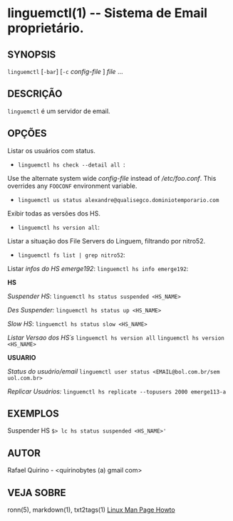linguemctl(1) -- Sistema de Email proprietário.
===============================================


SYNOPSIS
--------

`linguemctl` [`-bar`] [`-c` *config-file* ] *file* ...

DESCRIÇÃO
---------

`linguemctl` é um servidor de email.

OPÇÕES
------

Listar os usuários com status.
* `linguemctl hs check --detail all `:

Use the alternate system wide *config-file* instead of */etc/foo.conf*. This
  overrides any `FOOCONF` environment variable.
* `linguemctl us status alexandre@qualisegco.dominiotemporario.com`

Exibir todas as versões dos HS.
* `linguemctl hs version all`:

Listar a situação dos File Servers do Linguem, filtrando por nitro52.
* `linguemctl fs list | grep nitro52`:

Listar *infos do HS emerge192*:
`linguemctl hs info emerge192`:


**HS** 

*Suspender HS*:
`linguemctl hs status suspended <HS_NAME>`

*Des Suspender:* 
`linguemctl hs status up <HS_NAME>`

*Slow HS*:
`linguemctl hs status slow <HS_NAME>`

*Listar Versao dos HS´s*
`linguemctl hs version all`
`linguemctl hs version <HS_NAME>`



**USUARIO**

*Status do usuário/email* 
`linguemctl user status <EMAIL@bol.com.br/sem uol.com.br> `

*Replicar Usuários:*
`linguemctl hs replicate --topusers 2000 emerge113-a`

EXEMPLOS
--------

Suspender HS
   `$> lc hs status suspended <HS_NAME>'`


AUTOR
-----

Rafael Quirino - <quirinobytes (a) gmail com>

VEJA SOBRE
----------

ronn(5), markdown(1), txt2tags(1) [Linux Man Page Howto](
http://www.schweikhardt.net/man_page_howto.html)
